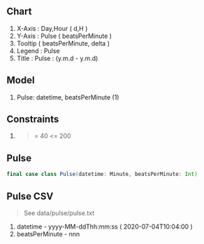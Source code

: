 Chart
-----
1. X-Axis : Day,Hour ( d,H )
2. Y-Axis : Pulse ( beatsPerMinute )
3. Tooltip ( beatsPerMinute, delta )
4. Legend : Pulse
5. Title : Pulse : (y.m.d - y.m.d)

Model
-----
1. Pulse: datetime, beatsPerMinute (1)

Constraints
-----------
1. >= 40 <= 200

Pulse
-----
```scala
final case class Pulse(datetime: Minute, beatsPerMinute: Int)
```

Pulse CSV
---------
>See data/pulse/pulse.txt
1. datetime - yyyy-MM-ddThh:mm:ss ( 2020-07-04T10:04:00 )
2. beatsPerMinute - nnn